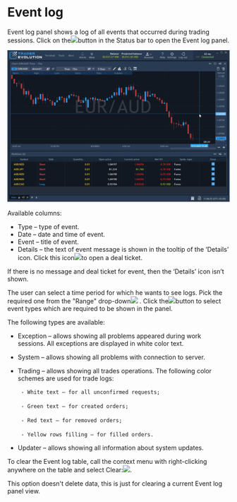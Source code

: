 # Event log

Event log panel shows a log of all events that occurred during trading sessions. Click on the![](../../../.gitbook/assets/1%20%2860%29.png)button
 in the Status bar to open the Event log panel.

![](../../../.gitbook/assets/event-log.gif)

Available columns:

* Type – type of event.
* Date – date and time of event.
* Event – title of event.
* Details – the text of event message is shown in the tooltip of the ‘Details’ icon. Click this icon![](https://lh5.googleusercontent.com/fNcAAnqwv9fKUAiUUi6rGoyyDXNQudUdmHesjCmCERArBlHzeDWo5eiSglbIQgwxpIYdcxctQR5MRaCkybKNRima_rjKMgsc5vcJ3LsziRmofbrEoiKoGy8Ot-8azb0a5PrkvpKO=s0)to open a deal ticket.


If there is no message and deal ticket for event, then the ‘Details’ icon isn’t shown. 
  
The user can select a time period for which he wants to see logs. Pick the required one from the "Range" drop-down![](../../../.gitbook/assets/5%20%2810%29.png)
. Click the![](../../../.gitbook/assets/6%20%281%29.png)button to select event types which are required to be shown in the panel.

The following types are available:

* Exception – allows showing all problems appeared during work sessions. All exceptions are displayed in white color text.
* System – allows showing all problems with connection to server.
* Trading – allows showing all trades operations. The following color schemes are used for trade logs:

       - White text – for all unconfirmed requests;

       - Green text – for created orders;

       - Red text – for removed orders;

       - Yellow rows filling – for filled orders.

* Updater – allows showing all information about system updates.


To clear the Event log table, call the context menu with right-clicking anywhere on the table and select Clear:![](../../../.gitbook/assets/7%20%289%29.png).

This option doesn't delete data, this is just for clearing a current Event log panel view.

